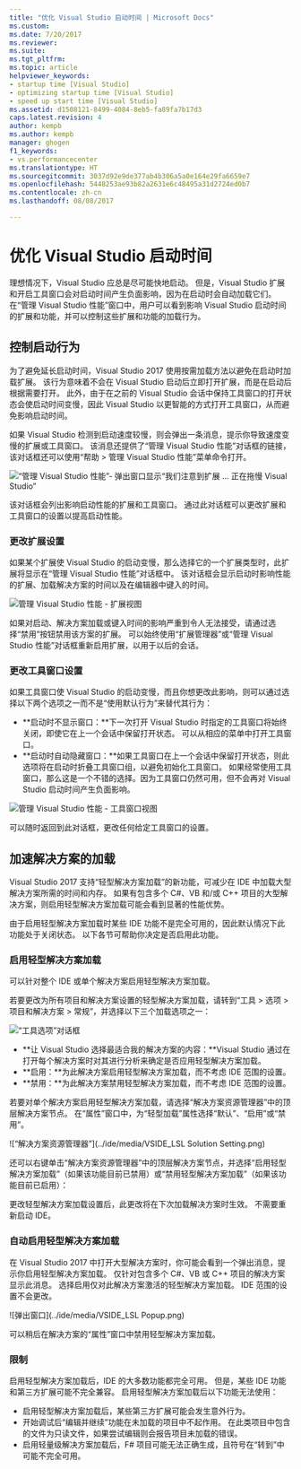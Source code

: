 ```yaml
---
title: "优化 Visual Studio 启动时间 | Microsoft Docs"
ms.custom: 
ms.date: 7/20/2017
ms.reviewer: 
ms.suite: 
ms.tgt_pltfrm: 
ms.topic: article
helpviewer_keywords:
- startup time [Visual Studio]
- optimizing startup time [Visual Studio]
- speed up start time [Visual Studio]
ms.assetid: d1508121-8499-4084-8eb5-fa89fa7b17d3
caps.latest.revision: 4
author: kempb
ms.author: kempb
manager: ghogen
f1_keywords:
- vs.performancecenter
ms.translationtype: HT
ms.sourcegitcommit: 3037d92e9de377ab4b306a5a0e164e29fa6659e7
ms.openlocfilehash: 5448253ae93b82a2631e6c48495a31d2724ed0b7
ms.contentlocale: zh-cn
ms.lasthandoff: 08/08/2017

---
```


# <a name="optimize-visual-studio-startup-time"></a>优化 Visual Studio 启动时间
理想情况下，Visual Studio 应总是尽可能快地启动。 但是，Visual Studio 扩展和开启工具窗口会对启动时间产生负面影响，因为在启动时会自动加载它们。 在“管理 Visual Studio 性能”窗口中，用户可以看到影响 Visual Studio 启动时间的扩展和功能，并可以控制这些扩展和功能的加载行为。

## <a name="control-startup-behavior"></a>控制启动行为

为了避免延长启动时间，Visual Studio 2017 使用按需加载方法以避免在启动时加载扩展。 该行为意味着不会在 Visual Studio 启动后立即打开扩展，而是在启动后根据需要打开。 此外，由于在之前的 Visual Studio 会话中保持工具窗口的打开状态会使启动时间变慢，因此 Visual Studio 以更智能的方式打开工具窗口，从而避免影响启动时间。

如果 Visual Studio 检测到启动速度较慢，则会弹出一条消息，提示你导致速度变慢的扩展或工具窗口。 该消息还提供了“管理 Visual Studio 性能”对话框的链接，该对话框还可以使用“帮助 > 管理 Visual Studio 性能”菜单命令打开。

![“管理 Visual Studio 性能”- 弹出窗口显示“我们注意到扩展 ... 正在拖慢 Visual Studio”](../ide/media/vside_perfdialog_popup.png)

该对话框会列出影响启动性能的扩展和工具窗口。 通过此对话框可以更改扩展和工具窗口的设置以提高启动性能。

### <a name="change-extension-settings"></a>更改扩展设置

如果某个扩展使 Visual Studio 的启动变慢，那么选择它的一个扩展类型时，此扩展将显示在“管理 Visual Studio 性能”对话框中。 该对话框会显示启动时影响性能的扩展、加载解决方案的时间以及在编辑器中键入的时间。

![管理 Visual Studio 性能 - 扩展视图](../ide/media/vside_perfdialog_extensions.png)

如果对启动、解决方案加载或键入时间的影响严重到令人无法接受，请通过选择“禁用”按钮禁用该方案的扩展。 可以始终使用“扩展管理器”或“管理 Visual Studio 性能”对话框重新启用扩展，以用于以后的会话。

### <a name="change-tool-window-settings"></a>更改工具窗口设置

如果工具窗口使 Visual Studio 的启动变慢，而且你想更改此影响，则可以通过选择以下两个选项之一而不是“使用默认行为”来替代其行为：

- **启动时不显示窗口：**下一次打开 Visual Studio 时指定的工具窗口将始终关闭，即使它在上一个会话中保留打开状态。 可以从相应的菜单中打开工具窗口。
- **启动时自动隐藏窗口：**如果工具窗口在上一个会话中保留打开状态，则此选项将在启动时折叠工具窗口组，以避免初始化工具窗口。 如果经常使用工具窗口，那么这是一个不错的选择。因为工具窗口仍然可用，但不会再对 Visual Studio 启动时间产生负面影响。

![管理 Visual Studio 性能 - 工具窗口视图](../ide/media/vside_perfdialog_toolwindows.png)

可以随时返回到此对话框，更改任何给定工具窗口的设置。

## <a name="speed-up-solution-load"></a>加速解决方案的加载

Visual Studio 2017 支持“轻型解决方案加载”的新功能，可减少在 IDE 中加载大型解决方案所需的时间和内存。 如果有包含多个 C#、VB 和/或 C++ 项目的大型解决方案，则启用轻型解决方案加载可能会看到显著的性能优势。

由于启用轻型解决方案加载时某些 IDE 功能不是完全可用的，因此默认情况下此功能处于关闭状态。 以下各节可帮助你决定是否启用此功能。

### <a name="enable-lightweight-solution-load"></a>启用轻型解决方案加载

可以针对整个 IDE 或单个解决方案启用轻型解决方案加载。

若要更改为所有项目和解决方案设置的轻型解决方案加载，请转到“工具 > 选项 > 项目和解决方案 > 常规”，并选择以下三个加载选项之一：

![“工具选项”对话框](../ide/media/VSIDE_LightweightSolutionLoad.png)

- **让 Visual Studio 选择最适合我的解决方案的内容：**Visual Studio 通过在打开每个解决方案时对其进行分析来确定是否应用轻型解决方案加载。 
- **启用：**为此解决方案启用轻型解决方案加载，而不考虑 IDE 范围的设置。
- **禁用：**为此解决方案禁用轻型解决方案加载，而不考虑 IDE 范围的设置。

若要对单个解决方案启用轻型解决方案加载，请选择“解决方案资源管理器”中的顶层解决方案节点。 在“属性”窗口中，为“轻型加载”属性选择“默认”、“启用”或“禁用”。

![“解决方案资源管理器”](../ide/media/VSIDE_LSL Solution Setting.png)

还可以右键单击“解决方案资源管理器”中的顶层解决方案节点，并选择“启用轻型解决方案加载”（如果该功能目前已禁用）或“禁用轻型解决方案加载”（如果该功能目前已启用）：

更改轻型解决方案加载设置后，此更改将在下次加载解决方案时生效。 不需要重新启动 IDE。

### <a name="automatically-enable-lightweight-solution-load"></a>自动启用轻型解决方案加载

在 Visual Studio 2017 中打开大型解决方案时，你可能会看到一个弹出消息，提示你启用轻型解决方案加载。 仅针对包含多个 C#、VB 或 C++ 项目的解决方案显示此消息。 选择启用仅对此解决方案激活的轻型解决方案加载。 IDE 范围的设置不会更改。

![弹出窗口](../ide/media/VSIDE_LSL Popup.png)

可以稍后在解决方案的“属性”窗口中禁用轻型解决方案加载。

### <a name="limitations"></a>限制

启用轻型解决方案加载后，IDE 的大多数功能都完全可用。 但是，某些 IDE 功能和第三方扩展可能不完全兼容。  启用轻型解决方案加载后以下功能无法使用：

- 启用轻型解决方案加载后，某些第三方扩展可能会发生意外行为。
- 开始调试后“编辑并继续”功能在未加载的项目中不起作用。 在此类项目中包含的文件为只读文件，如果尝试编辑则会报告项目未加载的错误。
- 启用轻量级解决方案加载后，F# 项目可能无法正确生成，且符号在“转到”中可能不完全可用。

